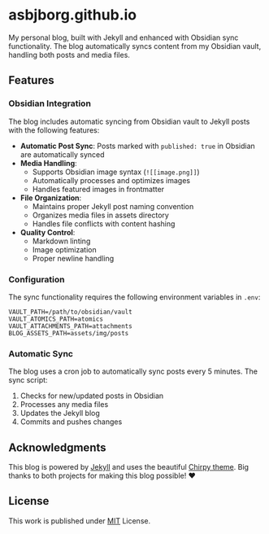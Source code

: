 # asbjborg.github.io

My personal blog, built with Jekyll and enhanced with Obsidian sync functionality. The blog automatically syncs content from my Obsidian vault, handling both posts and media files.

## Features

### Obsidian Integration

The blog includes automatic syncing from Obsidian vault to Jekyll posts with the following features:

- **Automatic Post Sync**: Posts marked with `published: true` in Obsidian are automatically synced
- **Media Handling**:
  - Supports Obsidian image syntax (`![[image.png]]`)
  - Automatically processes and optimizes images
  - Handles featured images in frontmatter
- **File Organization**:
  - Maintains proper Jekyll post naming convention
  - Organizes media files in assets directory
  - Handles file conflicts with content hashing
- **Quality Control**:
  - Markdown linting
  - Image optimization
  - Proper newline handling

### Configuration

The sync functionality requires the following environment variables in `.env`:

```shell
VAULT_PATH=/path/to/obsidian/vault
VAULT_ATOMICS_PATH=atomics
VAULT_ATTACHMENTS_PATH=attachments
BLOG_ASSETS_PATH=assets/img/posts
```

### Automatic Sync

The blog uses a cron job to automatically sync posts every 5 minutes. The sync script:

1. Checks for new/updated posts in Obsidian
2. Processes any media files
3. Updates the Jekyll blog
4. Commits and pushes changes

## Acknowledgments

This blog is powered by [Jekyll](https://jekyllrb.com/) and uses the beautiful [Chirpy theme](https://github.com/cotes2020/jekyll-theme-chirpy/). Big thanks to both projects for making this blog possible! ❤️

## License

This work is published under [MIT][mit] License.

[mit]: https://github.com/cotes2020/chirpy-starter/blob/master/LICENSE

